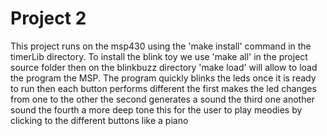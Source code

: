 # Project 2

This project runs on the msp430 using the 'make install' command in the timerLib
directory. To install the blink toy we use 'make all' in the project source folder then
on the blinkbuzz directory 'make load' will allow to load the program the MSP. 
The program quickly blinks the leds once it is ready to run then each button performs different
the first makes the led changes from one to the other
the second generates a sound
the third one another sound 
the fourth a more deep tone 
this for the user to play meodies by clicking to the different buttons like a piano
 
